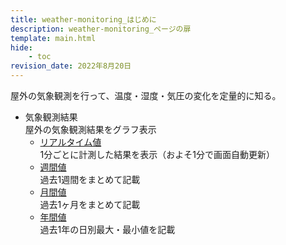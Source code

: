 ```yaml
---
title: weather-monitoring_はじめに
description: weather-monitoring_ページの扉
template: main.html
hide:
    - toc
revision_date: 2022年8月20日
---
```


屋外の気象観測を行って、温度・湿度・気圧の変化を定量的に知る。

- 気象観測結果  
屋外の気象観測結果をグラフ表示
    - [リアルタイム値](monitoring_results/realtime.md)  
        1分ごとに計測した結果を表示（およそ1分で画面自動更新）
    - [週間値](monitoring_results/week.md)  
        過去1週間をまとめて記載
    - [月間値](monitoring_results/month.md)  
        過去1ヶ月をまとめて記載
    - [年間値](monitoring_results/year.md)  
        過去1年の日別最大・最小値を記載
